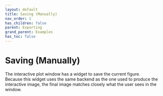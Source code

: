 ```yaml
---
layout: default
title: Saving (Manually)
nav_order: 1
has_children: false
parent: Exporting
grand_parent: Examples
has_toc: false
---
```

# Saving (Manually)

The interactive plot window has a widget to save the current figure. Because this widget uses the same backend as the one used to produce the interactive image, the final image matches closely what the user sees in the window.





<!-- Generated with mdsplit: https://github.com/alandefreitas/mdsplit -->
